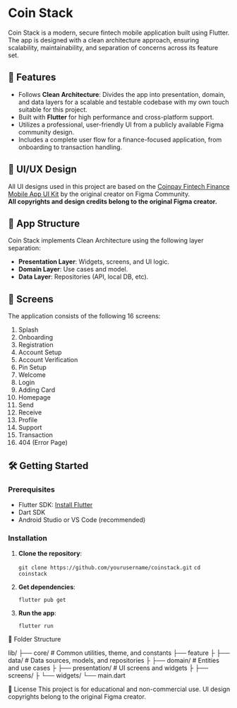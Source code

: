 # Coin Stack

Coin Stack is a modern, secure fintech mobile application built using Flutter. The app is designed with a clean architecture approach, ensuring scalability, maintainability, and separation of concerns across its feature set.

## 🚀 Features

- Follows **Clean Architecture**: Divides the app into presentation, domain, and data layers for a scalable and testable codebase with my own touch suitable for this project.
- Built with **Flutter** for high performance and cross-platform support.
- Utilizes a professional, user-friendly UI from a publicly available Figma community design.
- Includes a complete user flow for a finance-focused application, from onboarding to transaction handling.

## 📱 UI/UX Design

All UI designs used in this project are based on the [Coinpay Fintech Finance Mobile App UI Kit](https://www.figma.com/community/file/1195417779279692347/coinpay-fintech-finance-mobile-app-ui-kit-community) by the original creator on Figma Community.  
**All copyrights and design credits belong to the original Figma creator.**

## 🧱 App Structure

Coin Stack implements Clean Architecture using the following layer separation:

- **Presentation Layer**: Widgets, screens, and UI logic.
- **Domain Layer**: Use cases and model.
- **Data Layer**: Repositories (API, local DB, etc).

## 📄 Screens

The application consists of the following 16 screens:

1. Splash  
2. Onboarding  
3. Registration  
4. Account Setup  
5. Account Verification  
6. Pin Setup  
7. Welcome  
8. Login  
9. Adding Card  
10. Homepage  
11. Send  
12. Receive  
13. Profile  
14. Support  
15. Transaction  
16. 404 (Error Page)

## 🛠️ Getting Started

### Prerequisites

- Flutter SDK: [Install Flutter](https://flutter.dev/docs/get-started/install)
- Dart SDK
- Android Studio or VS Code (recommended)

### Installation

1. **Clone the repository**:

   `git clone https://github.com/yourusername/coinstack.git`
   `cd coinstack`

2. **Get dependencies**:
    
    `flutter pub get`

3. **Run the app**:

    `flutter run`

📂 Folder Structure

lib/
    ├── core/      # Common utilities, theme, and constants
    ├── feature
    ├       ├── data/     # Data sources, models, and repositories
    ├       ├── domain/    # Entities and use cases
    ├       ├── presentation/      # UI screens and widgets
    ├                  ├── screens/
    ├                  └── widgets/
    └── main.dart


📜 License
This project is for educational and non-commercial use. UI design copyrights belong to the original Figma creator.